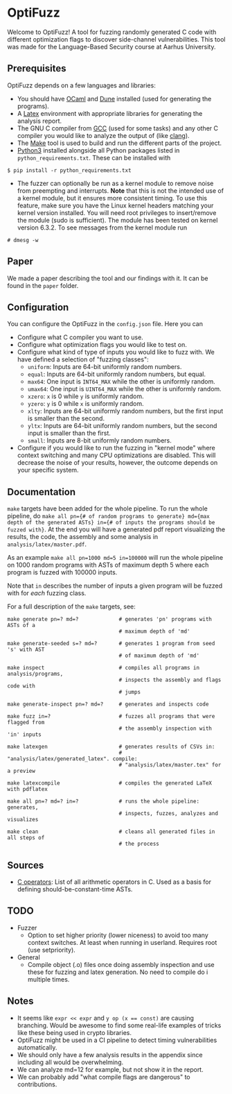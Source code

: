 # OptiFuzz
Welcome to OptiFuzz! A tool for fuzzing randomly generated C code with different optimization flags to discover side-channel vulnerabilities. This tool was made for the Language-Based Security course at Aarhus University.

## Prerequisites
OptiFuzz depends on a few languages and libraries:
- You should have [OCaml](https://ocaml.org/docs/up-and-running) and [Dune](https://dune.readthedocs.io/en/stable/quick-start.html) installed (used for generating the programs).
- A  [Latex](https://www.latex-project.org/) environment with appropriate libraries for generating the analysis report.
- The GNU C compiler from [GCC](https://gcc.gnu.org/) (used for some tasks) and any other C compiler you would like to analyze the output of (like [clang](https://clang.llvm.org/)).
- The [Make](https://www.gnu.org/software/make/) tool is used to build and run the different parts of the project.
- [Python3](https://www.python.org/downloads/) installed alongside all Python packages listed in `python_requirements.txt`. These can be installed with
```
$ pip install -r python_requirements.txt
```
- The fuzzer can optionally be run as a kernel module to remove noise from preempting and interrupts. **Note** that this is not the intended use of a kernel module, but it ensures more consistent timing. To use this feature, make sure you have the Linux kernel headers matching your kernel version installed. You will need root privileges to insert/remove the module (sudo is sufficient). The module has been tested on kernel version 6.3.2. To see messages from the kernel module run
```
# dmesg -w
```


## Paper
We made a paper describing the tool and our findings with it. It can be found in the `paper` folder.

## Configuration
You can configure the OptiFuzz in the `config.json` file. Here you can
- Configure what C compiler you want to use.
- Configure what optimization flags you would like to test on.
- Configure what kind of type of inputs you would like to fuzz with. We have defined a selection of "fuzzing classes":
  - `uniform`: Inputs are 64-bit uniformly random numbers.
  - `equal`: Inputs are 64-bit uniformly random numbers, but equal.
  - `max64`: One input is `INT64_MAX` while the other is uniformly random.
  - `umax64`: One input is `UINT64_MAX` while the other is uniformly random.
  - `xzero`: `x` is 0 while `y` is uniformly random.
  - `yzero`: `y` is 0 while `x` is uniformly random.
  - `xlty`: Inputs are 64-bit uniformly random numbers, but the first input is smaller than the second.
  - `yltx`: Inputs are 64-bit uniformly random numbers, but the second input is smaller than the first.
  - `small`: Inputs are 8-bit uniformly random numbers.
- Configure if you would like to run the fuzzing in "kernel mode" where context switching and many CPU optimizations are disabled. This will decrease the noise of your results, however, the outcome depends on your specific system.

## Documentation
`make` targets have been added for the whole pipeline. To run the whole pipeline, do `make all pn={# of random programs to generate} md={max depth of the generated ASTs} in={# of inputs the programs should be fuzzed with}`. At the end you will have a generated pdf report visualizing the results, the code, the assembly and some analysis in `analysis/latex/master.pdf`.

As an example `make all pn=1000 md=5 in=100000` will run the whole pipeline on 1000 random programs with ASTs of maximum depth 5 where each program is fuzzed with 100000 inputs.

Note that `in` describes the number of inputs a given program will be fuzzed with for _each_ fuzzing class.

For a full description of the `make` targets, see:
```
make generate pn=? md=?             # generates 'pn' programs with ASTs of a 
                                    # maximum depth of 'md'

make generate-seeded s=? md=?       # generates 1 program from seed 's' with AST
                                    # of maximum depth of 'md'

make inspect                        # compiles all programs in analysis/programs, 
                                    # inspects the assembly and flags code with 
                                    # jumps

make generate-inspect pn=? md=?     # generates and inspects code

make fuzz in=?                      # fuzzes all programs that were flagged from
                                    # the assembly inspection with 'in' inputs

make latexgen                       # generates results of CSVs in: 
                                    # "analysis/latex/generated_latex". compile: 
                                    # "analysis/latex/master.tex" for a preview

make latexcompile                   # compiles the generated LaTeX with pdflatex

make all pn=? md=? in=?             # runs the whole pipeline: generates, 
                                    # inspects, fuzzes, analyzes and visualizes

make clean                          # cleans all generated files in all steps of
                                    # the process
```

## Sources
- [C operators](https://devdocs.io/c/language/operator_arithmetic): List of all arithmetic operators in C. Used as a basis for defining should-be-constant-time ASTs.

## TODO
- Fuzzer
  - Option to set higher priority (lower niceness) to avoid too many context switches. At least when running in userland. Requires root (use setpriority).
- General
  - Compile object (.o) files once doing assembly inspection and use these for fuzzing and latex generation. No need to compile do i multiple times.

## Notes
- It seems like `expr << expr` and `y op (x == const)` are causing branching. Would be awesome to find some real-life examples of tricks like these being used in crypto libraries.
- OptiFuzz might be used in a CI pipeline to detect timing vulnerabilities automatically.
- We should only have a few analysis results in the appendix since including all would be overwhelming.
- We can analyze md=12 for example, but not show it in the report.
- We can probably add "what compile flags are dangerous" to contributions.
